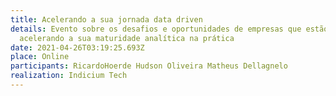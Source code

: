 ```yaml
---
title: Acelerando a sua jornada data driven
details: Evento sobre os desafios e oportunidades de empresas que estão
  acelerando a sua maturidade analítica na prática
date: 2021-04-26T03:19:25.693Z
place: Online
participants: RicardoHoerde Hudson Oliveira Matheus Dellagnelo
realization: Indicium Tech
---
```

